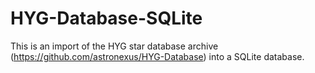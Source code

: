 # HYG-Database-SQLite

This is an import of the HYG star database archive (https://github.com/astronexus/HYG-Database) into a SQLite database.